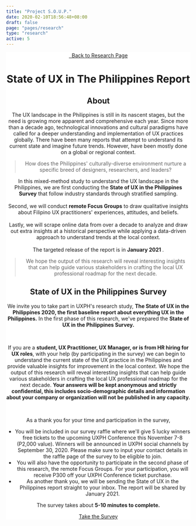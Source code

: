 ```yaml
---
title: "Project S.O.U.P."
date: 2020-02-10T18:56:48+08:00
draft: false
page: "pages/research"
type: "research"
active: 5
---
```


<header
  class="padding-y-96"
  style="background-color: white;
  background-image: url(../../assets/images/projects/soup2020/research_cover_elements.svg);
  background-repeat: no-repeat;
  background-attachment: fixed;
  background-size: contain;"
>
  <div class="wrapper">
    <a href="/research" class="button outline margin-bottom-48">
      <i class="fas fa-arrow-left"></i> &nbsp; Back to Research Page
    </a>
    <h1 class="margin-bottom-32 text-dark">State of UX in The Philippines Report</h1>
    <div class="margin-bottom-96">
      <h2 class="text-secondary margin-bottom-24">About</h2>
      <p>
        The UX landscape in the Philippines is still in its nascent stages, but the need is growing more apparent and comprehensive each year. Since more than a decade ago, technological innovations and cultural paradigms have called for a deeper understanding and implementation of UX practices globally. There have been many reports that attempt to understand its current state and imagine future trends. However, have been mostly done on a global or regional context.
      </p>
      <blockquote>
        <p>
          How does the Philippines' culturally-diverse environment nurture a specific breed of designers, researchers, and leaders? 
        </p>
      </blockquote>
      <p>
      In this mixed-method study to understand the UX landscape in the Philippines, we are first conducting the <b>State of UX in the Philippines Survey</b> that follow industry standards through stratified sampling. <br/><br/>
      Second, we will conduct <b>remote Focus Groups</b> to draw qualitative insights about Filipino UX practitioners' experiences, attitudes, and beliefs. <br/><br/>
      Lastly, we will scrape online data from over a decade to analyze and draw out extra insights at a historical perspective while applying a data-driven approach to understand trends at the local context. <br/><br/>
      The targeted release of the report is in <b> January 2021 </b>. 
      </p>
      <blockquote>
        <p>
          We hope the output of this research will reveal interesting insights that can help guide various stakeholders in crafting the local UX professional roadmap for the next decade.
        </p>
      </blockquote>
    </div>
    <div class="margin-bottom-96">
      <h2 class="text-secondary margin-bottom-24">State of UX in the Philippines Survey</h2>
      <p>
        We invite you to take part in UXPH's research study, <b>The State of UX in the Philippines 2020, the first baseline report about everything UX in the Philippines.</b> In the first phase of this research, we've prepared the <b> State of UX in the Philippines Survey. </b>
      </p>
      <br/>
      <p>
        If you are a <b>student, UX Practitioner, UX Manager, or is from HR hiring for UX roles</b>, with your help (by participating in the survey) we can begin to understand the current state of the UX practice in the Philippines and provide valuable insights for improvement in the local context. We hope the output of this research will reveal interesting insights that can help guide various stakeholders in crafting the local UX professional roadmap for the next decade. <b>Your answers will be kept anonymous and strictly confidential, this includes socio-demographic details and information about your company or organization will not be published in any capacity.</b>
      </p>
      <br/>
      <p>As a thank you for your time and participation in the survey,</p>
      <ul class="survey">
        <li>
          You will be included in our survey raffle where we'll give 5 lucky winners free tickets to the upcoming UXPH Conference this November 7-8 (P2,000 value).  Winners will be announced in UXPH social channels by September 30, 2020. Please make sure to input your contact details in the raffle page of the survey to be eligible to join.
        </li>
        <li>
          You will also have the opportunity to participate in the second phase of this research, the remote Focus Groups. For your participation, you will receive P300 off your UXPH Conference ticket purchase.
        </li>
        <li>
          As another thank you, we will be sending the State of UX in the Philippines report straight to your inbox. The report will be shared by January 2021.
        </li>
      </ul>
      <p>The survey takes about <b>5-10 minutes to complete.</b></p>
      <a href="https://www.surveymonkey.com/r/soup2020-web" class="button padding-x-24 
      font-size-16 padding-y-12 margin-right-8 margin-top-32" target="blank">
        Take the Survey
      </a>
    </div>

  </div>
</header>

<link rel="stylesheet" type="text/css" href="../../css/chip.css" />
<link rel="stylesheet" type="text/css" href="../../css/research.css" />
